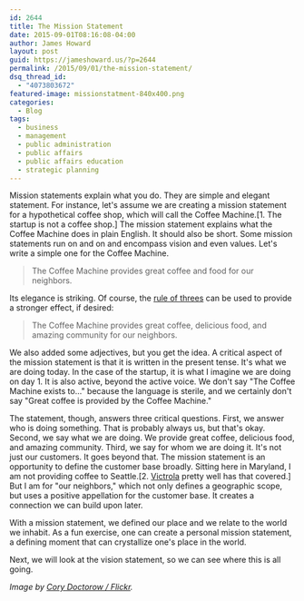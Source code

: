 ```yaml
---
id: 2644
title: The Mission Statement
date: 2015-09-01T08:16:08-04:00
author: James Howard
layout: post
guid: https://jameshoward.us/?p=2644
permalink: /2015/09/01/the-mission-statement/
dsq_thread_id:
  - "4073803672"
featured-image: missionstatment-840x400.png
categories:
  - Blog
tags:
  - business
  - management
  - public administration
  - public affairs
  - public affairs education
  - strategic planning
---
```

Mission statements explain what you do.  They are simple and elegant statement.  For instance, let's assume we are creating a mission statement for a hypothetical coffee shop, which will call the Coffee Machine.[1. The startup is not a coffee shop.]  The mission statement explains what the Coffee Machine does in plain English.  It should also be short.  Some mission statements run on and on and encompass vision and even values.  Let's write a simple one for the Coffee Machine.

>  The Coffee Machine provides great coffee and food for our neighbors.

Its elegance is striking.  Of course, the [rule of threes](https://en.wikipedia.org/wiki/Rule_of_three_(writing)) can be used to provide a stronger effect, if desired:

>  The Coffee Machine provides great coffee, delicious food, and amazing community for our neighbors.

We also added some adjectives, but you get the idea.  A critical aspect of the mission statement is that it is written in the present tense.  It's what we are doing today.  In the case of the startup, it is what I imagine we are doing on day 1.  It is also active, beyond the active voice.  We don't say "The Coffee Machine exists to..." because the language is sterile, and we certainly don't say "Great coffee is provided by the Coffee Machine."  

The statement, though, answers three critical questions.  First, we answer who is doing something.  That is probably always us, but that's okay.  Second, we say what we are doing.  We provide great coffee, delicious food, and amazing community.  Third, we say for whom we are doing it.  It's not just our customers.  It goes beyond that.  The mission statement is an opportunity to define the customer base broadly.  Sitting here in Maryland, I am not providing coffee to Seattle.[2. [Victrola](http://www.victrolacoffee.com/) pretty well has that covered.]  But I am for "our neighbors," which not only defines a geographic scope, but uses a positive appellation for the customer base.  It creates a connection we can build upon later.

With a mission statement, we defined our place and we relate to the world we inhabit.  As a fun exercise, one can create a personal mission statement, a defining moment that can crystallize one's place in the world.

Next, we will look at the vision statement, so we can see where this is all going.

_Image by [Cory Doctorow / Flickr](https://www.flickr.com/photos/doctorow/6972243260)._
